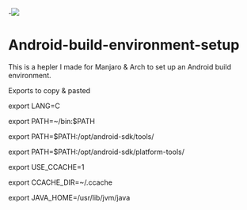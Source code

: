 -<img src="https://raw.github.com/dfuse06/android-build-environment-setup/master/screen.png">

# Android-build-environment-setup

This is a hepler I made for Manjaro & Arch to set up an Android build environment.

Exports to copy & pasted

export LANG=C

export PATH=~/bin:$PATH

export PATH=$PATH:/opt/android-sdk/tools/

export PATH=$PATH:/opt/android-sdk/platform-tools/

export USE_CCACHE=1

export CCACHE_DIR=~/.ccache

export JAVA_HOME=/usr/lib/jvm/java



